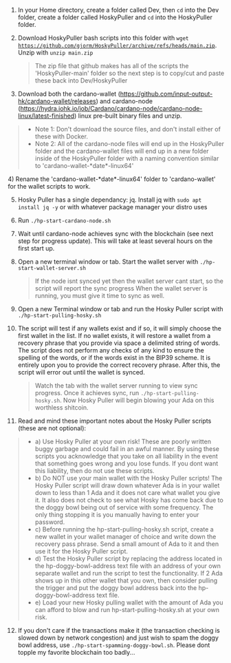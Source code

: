 1) In your Home directory, create a folder called Dev, then <code>cd</code> into the Dev folder, create a folder called HoskyPuller and <code>cd</code> into the HoskyPuller folder.

2) Download HoskyPuller bash scripts into this folder with <code>wget https://github.com/gjorm/HoskyPuller/archive/refs/heads/main.zip</code>. Unzip with <code>unzip main.zip</code>
	>The zip file that github makes has all of the scripts the 'HoskyPuller-main' folder so the next step is to copy/cut and paste these back into Dev/HoskyPuller

3) Download both the cardano-wallet (https://github.com/input-output-hk/cardano-wallet/releases) and cardano-node (https://hydra.iohk.io/job/Cardano/cardano-node/cardano-node-linux/latest-finished) linux pre-built binary files and unzip.
<blockquote><ul>
	<li>Note 1: Don't download the source files, and don't install either of these with Docker.
	<li>Note 2: All of the cardano-node files will end up in the HoskyPuller folder and the cardano-wallet files will end up in a new folder inside of the HoskyPuller folder with a naming convention similar to 'cardano-wallet-*date*-linux64'
</blockquote></ul>
4) Rename the 'cardano-wallet-*date*-linux64' folder to 'cardano-wallet' for the wallet scripts to work.

5) Hosky Puller has a single dependancy: jq. Install jq with <code>sudo apt install jq -y</code> or with whatever package manager your distro uses

6) Run <code>./hp-start-cardano-node.sh</code>

7) Wait until cardano-node achieves sync with the blockchain (see next step for progress update). This will take at least several hours on the first start up.

8) Open a new terminal window or tab. Start the wallet server with <code>./hp-start-wallet-server.sh</code>
	>If the node isnt synced yet then the wallet server cant start, so the script will report the sync progress
	>When the wallet server is running, you must give it time to sync as well.
	
9) Open a new Terminal window or tab and run the Hosky Puller script with <code>./hp-start-pulling-hosky.sh</code>

10) The script will test if any wallets exist and if so, it will simply choose the first wallet in the list. If no wallet exists, it will restore a wallet from a recovery phrase that you provide via space a delimited string of words. The script does not perform any checks of any kind to ensure the spelling of the words, or if the words exist in the BIP39 scheme. It is entirely upon you to provide the correct recovery phrase. After this, the script will error out until the wallet is synced.
	>Watch the tab with the wallet server running to view sync progress.
	>Once it achieves sync, run <code>./hp-start-pulling-hosky.sh</code>. Now Hosky Puller will begin blowing your Ada on this worthless shitcoin.

11) Read and mind these important notes about the Hosky Puller scripts (these are not optional):
<blockquote><ul>
	<li>a) Use Hosky Puller at your own risk! These are poorly written buggy garbage and could fail in an awful manner. By using these scripts you acknowledge that you take on all liability in the event that something goes wrong and you lose funds. If you dont want this liability, then do not use these scripts.</li>
	<li>b) Do NOT use your main wallet with the Hosky Puller scripts! The Hosky Puller script will draw down whatever Ada is in your wallet down to less than 1 Ada and it does not care what wallet you give it. It also does not check to see what Hosky has come back due to the doggy bowl being out of service with some frequency. The only thing stopping it is you manually having to enter your password.</li>
	<li>c) Before running the hp-start-pulling-hosky.sh script, create a new wallet in your wallet manager of choice and write down the recovery pass phrase. Send a small amount of Ada to it and then use it for the Hosky Puller script.</li>
	<li>d) Test the Hosky Puller script by replacing the address located in the hp-doggy-bowl-address text file with an address of your own separate wallet and run the script to test the functionality. If 2 Ada shows up in this other wallet that you own, then consider pulling the trigger and put the doggy bowl address back into the hp-doggy-bowl-address text file.</li>
	<li>e) Load your new Hosky pulling wallet with the amount of Ada you can afford to blow and run hp-start-pulling-hosky.sh at your own risk.</li>
</blockquote></ul>

12) If you don't care if the transactions make it (the transaction checking is slowed down by network congestion) and just wish to spam the doggy bowl address, use <code>./hp-start-spamming-doggy-bowl.sh</code>. Please dont topple my favorite blockchain too badly...
